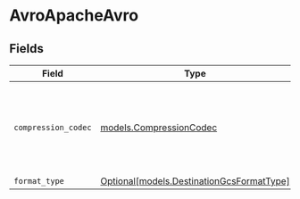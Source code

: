 # AvroApacheAvro


## Fields

| Field                                                                              | Type                                                                               | Required                                                                           | Description                                                                        |
| ---------------------------------------------------------------------------------- | ---------------------------------------------------------------------------------- | ---------------------------------------------------------------------------------- | ---------------------------------------------------------------------------------- |
| `compression_codec`                                                                | [models.CompressionCodec](../models/compressioncodec.md)                           | :heavy_check_mark:                                                                 | The compression algorithm used to compress data. Default to no compression.        |
| `format_type`                                                                      | [Optional[models.DestinationGcsFormatType]](../models/destinationgcsformattype.md) | :heavy_minus_sign:                                                                 | N/A                                                                                |